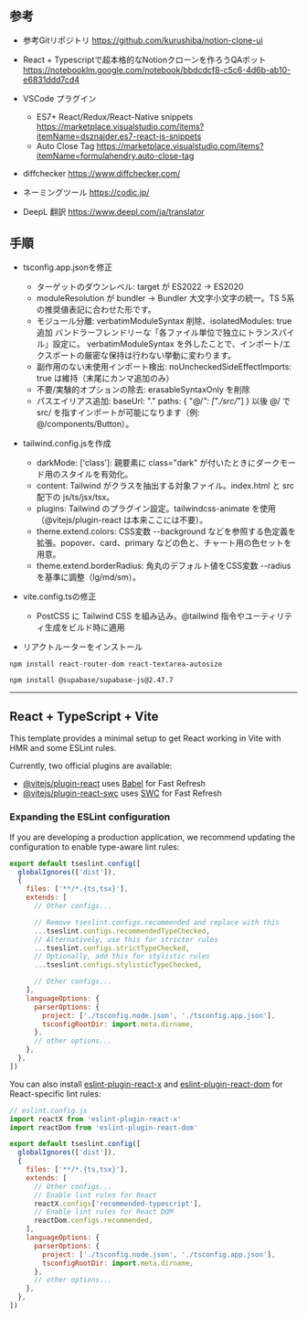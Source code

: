 ## 参考

- 参考Gitリポジトリ
https://github.com/kurushiba/notion-clone-ui

- React + Typescriptで超本格的なNotionクローンを作ろうQAボット
https://notebooklm.google.com/notebook/bbdcdcf8-c5c6-4d6b-ab10-e6831ddd7cd4

- VSCode プラグイン
    - ES7+ React/Redux/React-Native snippets
    https://marketplace.visualstudio.com/items?itemName=dsznajder.es7-react-js-snippets
    - Auto Close Tag
    https://marketplace.visualstudio.com/items?itemName=formulahendry.auto-close-tag

- diffchecker
https://www.diffchecker.com/

- ネーミングツール
https://codic.jp/

- DeepL 翻訳
https://www.deepl.com/ja/translator



## 手順

- tsconfig.app.jsonを修正
  - ターゲットのダウンレベル: target が ES2022 → ES2020
  - moduleResolution が bundler → Bundler
大文字小文字の統一。TS 5系の推奨値表記に合わせた形です。
  - モジュール分離: verbatimModuleSyntax 削除、isolatedModules: true 追加
バンドラーフレンドリーな「各ファイル単位で独立にトランスパイル」設定に。
verbatimModuleSyntax を外したことで、インポート/エクスポートの厳密な保持は行わない挙動に変わります。
  - 副作用のない未使用インポート検出: noUncheckedSideEffectImports: true は維持（末尾にカンマ追加のみ）
  - 不要/実験的オプションの除去: erasableSyntaxOnly を削除
  - パスエイリアス追加:
baseUrl: "."
paths: { "@/*": ["./src/*"] }
以後 @/ で src/ を指すインポートが可能になります（例: @/components/Button）。

- tailwind.config.jsを作成
  - darkMode: ['class']: 親要素に class="dark" が付いたときにダークモード用のスタイルを有効化。
  - content: Tailwind がクラスを抽出する対象ファイル。index.html と src 配下の js/ts/jsx/tsx。
  - plugins: Tailwind のプラグイン設定。tailwindcss-animate を使用（@vitejs/plugin-react は本来ここには不要）。
  - theme.extend.colors: CSS変数 --background などを参照する色定義を拡張。popover、card、primary などの色と、チャート用の色セットを用意。
  - theme.extend.borderRadius: 角丸のデフォルト値をCSS変数 --radius を基準に調整（lg/md/sm）。

- vite.config.tsの修正
  - PostCSS に Tailwind CSS を組み込み。@tailwind 指令やユーティリティ生成をビルド時に適用

- リアクトルーターをインストール
```
npm install react-router-dom react-textarea-autosize
```

```
npm install @supabase/supabase-js@2.47.7
```

---

## React + TypeScript + Vite

This template provides a minimal setup to get React working in Vite with HMR and some ESLint rules.

Currently, two official plugins are available:

- [@vitejs/plugin-react](https://github.com/vitejs/vite-plugin-react/blob/main/packages/plugin-react) uses [Babel](https://babeljs.io/) for Fast Refresh
- [@vitejs/plugin-react-swc](https://github.com/vitejs/vite-plugin-react/blob/main/packages/plugin-react-swc) uses [SWC](https://swc.rs/) for Fast Refresh

### Expanding the ESLint configuration

If you are developing a production application, we recommend updating the configuration to enable type-aware lint rules:

```js
export default tseslint.config([
  globalIgnores(['dist']),
  {
    files: ['**/*.{ts,tsx}'],
    extends: [
      // Other configs...

      // Remove tseslint.configs.recommended and replace with this
      ...tseslint.configs.recommendedTypeChecked,
      // Alternatively, use this for stricter rules
      ...tseslint.configs.strictTypeChecked,
      // Optionally, add this for stylistic rules
      ...tseslint.configs.stylisticTypeChecked,

      // Other configs...
    ],
    languageOptions: {
      parserOptions: {
        project: ['./tsconfig.node.json', './tsconfig.app.json'],
        tsconfigRootDir: import.meta.dirname,
      },
      // other options...
    },
  },
])
```

You can also install [eslint-plugin-react-x](https://github.com/Rel1cx/eslint-react/tree/main/packages/plugins/eslint-plugin-react-x) and [eslint-plugin-react-dom](https://github.com/Rel1cx/eslint-react/tree/main/packages/plugins/eslint-plugin-react-dom) for React-specific lint rules:

```js
// eslint.config.js
import reactX from 'eslint-plugin-react-x'
import reactDom from 'eslint-plugin-react-dom'

export default tseslint.config([
  globalIgnores(['dist']),
  {
    files: ['**/*.{ts,tsx}'],
    extends: [
      // Other configs...
      // Enable lint rules for React
      reactX.configs['recommended-typescript'],
      // Enable lint rules for React DOM
      reactDom.configs.recommended,
    ],
    languageOptions: {
      parserOptions: {
        project: ['./tsconfig.node.json', './tsconfig.app.json'],
        tsconfigRootDir: import.meta.dirname,
      },
      // other options...
    },
  },
])
```
